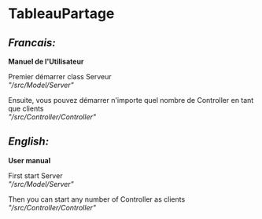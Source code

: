 # TableauPartage

## *Francais:*

**Manuel de l'Utilisateur**

Premier démarrer class Serveur  
*"/src/Model/Server"*

Ensuite, vous pouvez démarrer n'importe quel nombre de Controller en tant que clients  
*"/src/Controller/Controller"*

## *English:*

**User manual**

First start Server  
*"/src/Model/Server"*

Then you can start any number of Controller as clients  
*"/src/Controller/Controller"*